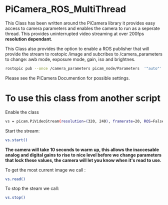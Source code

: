 # PiCamera_ROS_MultiThread
This Class has been written around the PiCamera library it provides easy access to camera parameters and enables the camera to run as a seperate thread. This provides uninterrupted video streaming at over 200fps **resolution dependant**. 

This Class also provides the option to enable a ROS publisher that will provide the stream to rostopic /image
and subcribes to /camera_parameters to change: awb mode, exposure mode, gain, iso and brightnes. 

```bash
rostopic pub --once /camera_parameters picam_node/Parameters  '"auto"' '"auto"' '1.0' '1.0' '800' '50'
```

Please see the PiCamera Documention for possible settings.

# To use this class from another script

Enable the class
```bash
vs = picam.PiVideoStream(resolution=(320, 240), framerate=20, ROS=False)
```

Start the stream:
```bash
vs.start()
```

**The camera will take 10 seconds to warm up, this allows the inaccesable analog and digital gains to rise to nice level before we change parameters that lock these values, the camera will let you know when it's read to use.**


To get the most current image we call :
```bash
vs.read()
```

To stop the steam we call:
```bash
vs.stop()
```
